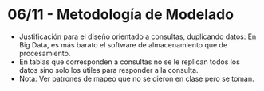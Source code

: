 # 06/11 - Metodología de Modelado

- Justificación para el diseño orientado a consultas, duplicando datos: En Big Data, es más barato el software de almacenamiento que de procesamiento.
- En tablas que corresponden a consultas no se le replican todos los datos sino solo los útiles para responder a la consulta.
- Nota: Ver patrones de mapeo que no se dieron en clase pero se toman.